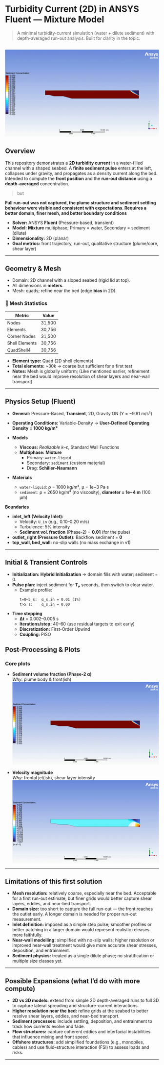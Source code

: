 # Turbidity Current (2D) in ANSYS Fluent — Mixture Model

> A minimal turbidity-current simulation (water + dilute sediment) with depth-averaged run-out analysis. Built for clarity in the topic.

![Sediment front animation](docs/alpha_animation.gif)
---

## Overview

This repository demonstrates a **2D turbidity current** in a water-filled channel with a shaped seabed. A **finite sediment pulse** enters at the left, collapses under gravity, and propagates as a density current along the bed. Intended to compute the **front position** and the **run-out distance** using a **depth-averaged** concentration. 

> but

**Full run-out was not captured, the plume structure and sediment settling behaviour were visible and consistent with expectations. Requires a better domain, finer mesh, and better boundary conditions**

- **Solver:** ANSYS **Fluent** (Pressure-based, transient)  
- **Model:** **Mixture** multiphase; Primary = water, Secondary = sediment (dilute)  
- **Dimensionality:** 2D (planar)  
- **Goal metrics:** front trajectory, run-out, qualitative structure (plume/core, shear layer)
---

## Geometry & Mesh

- Domain: 2D channel with a sloped seabed (rigid lid at top).
- All dimensions in **meters**.
- Mesh: quads; refine near the bed (edge **bias** in 2D).

### 📐 Mesh Statistics

| Metric          | Value   |
|-----------------|---------|
| Nodes           | 31,500  |
| Elements        | 30,756  |
| Corner Nodes    | 31,500  |
| Shell Elements  | 30,756  |
| QuadShell4      | 30,756  |

- **Element type:** Quad (2D shell elements)  
- **Total elements:** ~30k → coarse but sufficient for a first test  
- **Notes:** Mesh is globally uniform; (Like mentioned earlier, refinement near the bed would improve resolution of shear layers and near-wall transport)  
---

## Physics Setup (Fluent)

- **General:** Pressure-Based, **Transient**, 2D, Gravity ON (Y = −9.81 m/s²)
- **Operating Conditions:** Variable-Density → **User-Defined Operating Density = 1000 kg/m³**
- **Models**
  - **Viscous:** *Realizable k–ε*, Standard Wall Functions
  - **Multiphase:** **Mixture**
    - Primary: `water-liquid`
    - Secondary: `sediment` (custom material)
    - Drag: **Schiller–Naumann**
    
- **Materials**
  - `water-liquid`: ρ = 1000 kg/m³, μ = 1e−3 Pa·s
  - `sediment`: ρ = 2650 kg/m³ (no viscosity), **diameter = 1e−4 m** (100 µm)

**Boundaries**
- **inlet_left (Velocity Inlet):**  
  - Velocity: `U_in` (e.g., 0.10–0.20 m/s)  
  - Turbulence: 5% intensity  
  - **Sediment vol. fraction** (Phase-2) = **0.01** (for the pulse)
- **outlet_right (Pressure Outlet):** Backflow sediment = **0**
- **top_wall, bed_wall:** no-slip walls (no mass exchange in v1)

---

## Initial & Transient Controls

- **Initialization:** **Hybrid Initialization** → domain fills with water; sediment = 0.
- **Pulse plan:** inject sediment for **Tₚ** seconds, then switch to clear water.
  - Example profile:
    ```
    t=0–5 s:  α_s,in = 0.01 (1%)
    t>5 s:    α_s,in = 0.00
    ```
- **Time stepping**
  - **Δt** = 0.002–0.005 s
  - **Iterations/step:** 40–60 (use residual targets to exit early)
  - **Discretization:** First-Order Upwind
  - **Coupling:** PISO


##  Post-Processing & Plots


### Core plots
- **Sediment volume fraction (Phase-2 α)**  
  _Why:_ plume body & front(ish)
![Sediment front animation](docs/alpha_animation.gif)


- **Velocity magnitude**  
  _Why:_ frontal jet(ish), shear layer intensity
![Sediment front animation](docs/velocity_animation.gif)
---
##  Limitations of this first solution

- **Mesh resolution:** relatively coarse, especially near the bed. Acceptable for a first run-out estimate, but finer grids would better capture shear layers, eddies, and near-bed transport.  
- **Domain size:** too short to capture the full run-out — the front reaches the outlet early. A longer domain is needed for proper run-out measurement.   
- **Inlet definition:** imposed as a simple step pulse; smoother profiles or better patching in a larger domain would represent realistic releases more faithfully.  
- **Near-wall modelling:** simplified with no-slip walls; higher resolution or improved near-wall treatment would give more accurate shear stresses, deposition, and entrainment.  
- **Sediment physics:** treated as a single dilute phase; no stratification or multiple size classes yet.  

---


##  Possible Expansions (what I’d do with more compute)

- **2D vs 3D models:** extend from simple 2D depth-averaged runs to full 3D to capture lateral spreading and structure–current interactions.  
- **Higher resolution near the bed:** refine grids at the seabed to better resolve shear layers, eddies, and near-bed transport.  
- **Sediment processes:** include settling, deposition, and entrainment to track how currents evolve and fade.  
- **Flow structures:** capture coherent eddies and interfacial instabilities that influence mixing and front speed.  
- **Offshore structures:** add simplified foundations (e.g., monopiles, cables) and use fluid–structure interaction (FSI) to assess loads and risks. 

---

